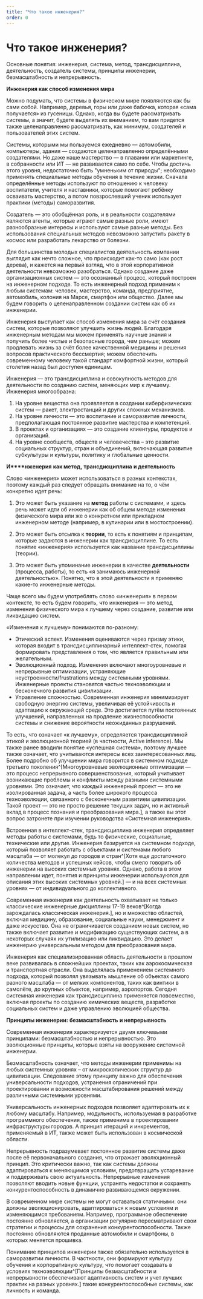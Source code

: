 ```yaml
---
title: "Что такое инженерия?"
order: 0
---
```


# Что такое инженерия?

Основные понятия: инженерия, система, метод, трансдисциплина, деятельность, создатель системы, принципы инженерии, безмасштабность и непрерывность.

**Инженерия как способ изменения мира**

Можно подумать, что системы в физическом мире появляются как бы сами собой. Например, деревья, горы или даже бабочка, которая «сама получается» из гусеницы. Однако, когда вы будете рассматривать системы, а значит, будете выделять их вниманием, то вам придется также целенаправленно рассматривать, как минимум, создателей и пользователей этих систем.

Системы, которыми мы пользуемся ежедневно — автомобили, компьютеры, здания — создаются целенаправленно определёнными создателями. Но даже наше мастерство — в плавании или маркетинге, в собранности или ИТ — не развивается само по себе. Чтобы достичь этого уровня, недостаточно быть "умненьким от природы"; необходимо применять специальные методы обучения в течение жизни. Сначала определённые методы используют по отношению к человеку воспитатели, учителя и наставники, которые помогают ребёнку осваивать мастерство, а потом повзрослевший ученик использует практики (методы) саморазвития.

Создатель — это обобщённая роль, и в реальности создателями являются агенты, которые играют самые разные роли, имеют разнообразные интересы и используют самые разные методы. Без использования специальных методов невозможно запустить ракету в космос или разработать лекарство от болезни.

Для большинства молодых специалистов деятельность компании выглядит как нечто сложное, что происходит как-то само (как рост дерева), и кажется на первый взгляд, что в этой корпоративной деятельности невозможно разобраться. Однако создание даже организационных систем — это осознанный процесс, который построен на инженерном подходе. То есть инженерный подход применим к любым системам: человек, мастерство, команда, предприятие, автомобиль, колония на Марсе, смартфон или общество. Далее мы будем говорить о целенаправленном создании систем как об их инженерии.

Инженерия выступает как способ изменения мира за счёт создания систем, которые позволяют улучшить жизнь людей. Благодаря инженерным методам мы можем применять научные знания и получить более чистые и безопасные города, чем раньше; можем продлевать жизнь за счёт более качественной медицины и решения вопросов практического бессмертия; можем обеспечить современному человеку такой стандарт комфортной жизни, который столетия назад был доступен единицам.

Инженерия — это трансдисциплина и совокупность методов для деятельности по созданию систем, меняющих мир к лучшему. Инженерия многообразна:

1. На уровне вещества она проявляется в создании киберфизических систем — ракет, электростанций и других сложных механизмов.
2. На уровне личности — это воспитание и саморазвитие личности, предполагающая постоянное развитие мастерства и компетенций.
3. В проектах и организациях — это создание клиентуры, продуктов и организаций.
4. На уровне сообществ, обществ и человечества – это развитие социальных структур, стран и объединений, включающая развитие субкультуры и культуры, политику и глобальные ценности.

**И****нженерия** **как метод,** **трансдисциплина** **и деятельность**

Слово «инженерия» может использоваться в разных контекстах, поэтому каждый раз следует обращать внимание на то, о чём конкретно идет речь:

1. Это может быть указание на **метод** работы с системами, и здесь речь может идти об инженерии как об общем методе изменения физического мира или же о конкретном или прикладном инженерном методе (например, в кулинарии или в мостостроении).

2. Это может быть отсылка к **теории**, то есть к понятиям и принципам, которые задаются в инженерии как трансдисциплине. То есть понятие «инженерия» используется как название трансдисциплины (теории).

3. Это может быть упоминание инженерии в качестве **деятельности** (процесса, работы), то есть «я занимаюсь инженерной деятельностью». Понятно, что в этой деятельности я применяю какие-то инженерные методы.

Чаще всего мы будем употреблять слово «инженерия» в первом контексте, то есть будем говорить, что инженерия — это метод изменения физического мира к лучшему через создание, развитие или ликвидацию систем.

«Изменения к лучшему» понимаются по-разному:

* Этический аспект. Изменения оцениваются через призму этики, которая входит в трансдисциплинарный интеллект-стек, помогая формировать представления о том, что является правильным или желательным.
* Эволюционный подход. Изменения включают многоуровневые и непрерывные оптимизации, устраняющие неустроенности/frustrations между системными уровнями. Инженерные проекты становятся частью техноэволюции и бесконечного развития цивилизации.
* Управление сложностью. Современная инженерия минимизирует свободную энергию системы, увеличивая её устойчивость и адаптацию к окружающей среде. Это достигается путём постоянных улучшений, направленных на продление жизнеспособности системы и снижение вероятности неожиданных разрушений.

То есть, что означает «к лучшему», определяется трансдисциплиной этикой и эволюционной теорией (в частности, Active inference). Мы также ранее вводили понятие «успешная система», поэтому лучшее также означает, что учитываются интересы всех заинтересованных лиц. Более подробно об улучшении мира говорится в системном подходе третьего поколения^[Многоуровневые эволюционные оптимизации — это процесс непрерывного совершенствования, который учитывает возникающие проблемы и конфликты между разными системными уровнями. Это означает, что каждый инженерный проект — это не изолированная задача, а часть более широкого процесса техноэволюции, связанного с бесконечным развитием цивилизации. Такой проект — это не просто решение текущих задач, но и активный вклад в процесс познания и преобразования мира.], а также вы этот вопрос затронете при изучении руководства «Системная инженерия».

Встроенная в интеллект-стек, трансдисциплина инженерия определяет методы работы с системами, будь то физические, социальные, технические или другие. Инженерия базируется на системном подходе, который позволяет работать с объектами и системами любого масштаба — от молекул до городов и стран^[Хотя еще достаточного количества методов и успешных кейсов, чтобы смело говорить об инженерии на высоких системных уровнях. Однако, работа в этом направлении идет, понятия и принципы инженерии используются для описания этих высоких системных уровней.] — и на всех системных уровнях — от индивидуального до коллективного.

Современная инженерия как деятельность охватывает не только классические инженерные дисциплины 17-19 веков^[Когда зарождалась классическая инженерия.], но и множество областей, включая медицину, образование, социальные науки, менеджмент и даже искусство. Она не ограничивается созданием новых систем, но также включает развитие и модификацию существующих систем, а в некоторых случаях их утилизацию или ликвидацию. Это делает инженерию универсальным методом для преобразования мира.

Инженерия как специализированная область деятельности в прошлом веке развивалась в сложнейших проектах, таких как аэрокосмическая и транспортная отрасли. Она выделялась применением системного подхода, который позволял увязывать мышление об объектах самого разного масштаба — от мелких компонентов, таких как винтики в самолёте, до крупных объектов, например, аэропортов. Сегодня системная инженерия как трансдисциплина применяется повсеместно, включая проекты по созданию химических веществ, разработке социальных систем и даже управлению эволюцией общества.

**Принципы инженерии:** **безмасштабность** **и непрерывность**

Современная инженерия характеризуется двумя ключевыми принципами: безмасштабностью и непрерывностью. Это эволюционные принципы, которые взяты на вооружение системной инженерии.

Безмасштабность означает, что методы инженерии применимы на любых системных уровнях – от микроскопических структур до цивилизации. Следование этому принципу важно для обеспечения универсальности подходов, устранения ограничений при проектировании и возможности масштабирования решений между различными системными уровнями.

Универсальность инженерных подходов позволяет адаптировать их к любому масштабу. Например, модульность, используемая в разработке программного обеспечения, также применима в проектировании инфраструктуры городов. А принцип итераций и инкрементов, применяемый в ИТ, также может быть использован в космической области.

Непрерывность подразумевает постоянное развитие системы даже после её первоначального создания, что отражает эволюционный принцип. Это критически важно, так как системы должны адаптироваться к меняющимся условиям, предотвращать устаревание и поддерживать свою актуальность. Непрерывные изменения позволяют вводить новые функции, устранять недостатки и сохранять конкурентоспособность в динамично развивающемся окружении.

В современном мире системы не могут оставаться статичными: они должны эволюционировать, адаптироваться к новым условиям и изменяющимся требованиям. Например, программное обеспечение постоянно обновляется, а организации регулярно пересматривают свои стратегии и процессы для сохранения конкурентоспособности. Также постоянно обновляются проданные автомобили и смартфоны, в которых меняется прошивка.

Понимание принципов инженерии также обязательно используется в саморазвитии личности. В частности, они формируют культуру обучения и корпоративную культуру, что помогает создавать в условиях техноэволюции^[Принципы безмасштабности и непрерывности обеспечивают адаптивность систем и учет лучших практик на разных уровнях.] такие конкурентоспособные системы, как личность и команда.